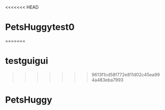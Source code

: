 <<<<<<< HEAD
# PetsHuggytest0
=======
# testguigui
>>>>>>> 9613f1cd58f772e811d02c45ea994a483eba7993
# PetsHuggy
